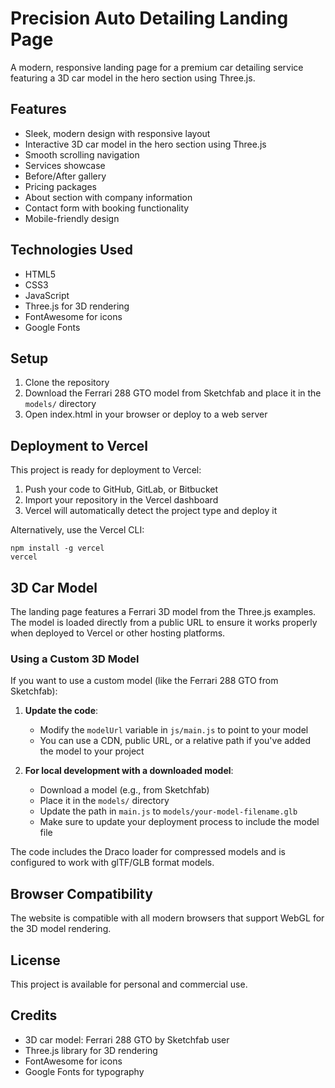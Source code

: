 # Precision Auto Detailing Landing Page

A modern, responsive landing page for a premium car detailing service featuring a 3D car model in the hero section using Three.js.

## Features

- Sleek, modern design with responsive layout
- Interactive 3D car model in the hero section using Three.js
- Smooth scrolling navigation
- Services showcase
- Before/After gallery
- Pricing packages
- About section with company information
- Contact form with booking functionality
- Mobile-friendly design

## Technologies Used

- HTML5
- CSS3
- JavaScript
- Three.js for 3D rendering
- FontAwesome for icons
- Google Fonts

## Setup

1. Clone the repository
2. Download the Ferrari 288 GTO model from Sketchfab and place it in the `models/` directory
3. Open index.html in your browser or deploy to a web server

## Deployment to Vercel

This project is ready for deployment to Vercel:

1. Push your code to GitHub, GitLab, or Bitbucket
2. Import your repository in the Vercel dashboard
3. Vercel will automatically detect the project type and deploy it

Alternatively, use the Vercel CLI:
```
npm install -g vercel
vercel
```

## 3D Car Model

The landing page features a Ferrari 3D model from the Three.js examples. The model is loaded directly from a public URL to ensure it works properly when deployed to Vercel or other hosting platforms.

### Using a Custom 3D Model

If you want to use a custom model (like the Ferrari 288 GTO from Sketchfab):

1. **Update the code**:
   - Modify the `modelUrl` variable in `js/main.js` to point to your model
   - You can use a CDN, public URL, or a relative path if you've added the model to your project

2. **For local development with a downloaded model**:
   - Download a model (e.g., from Sketchfab)
   - Place it in the `models/` directory
   - Update the path in `main.js` to `models/your-model-filename.glb`
   - Make sure to update your deployment process to include the model file

The code includes the Draco loader for compressed models and is configured to work with glTF/GLB format models.

## Browser Compatibility

The website is compatible with all modern browsers that support WebGL for the 3D model rendering.

## License

This project is available for personal and commercial use.

## Credits

- 3D car model: Ferrari 288 GTO by Sketchfab user
- Three.js library for 3D rendering
- FontAwesome for icons
- Google Fonts for typography
